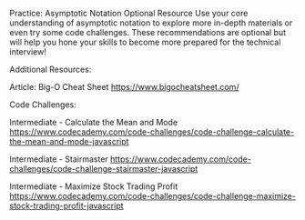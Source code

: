 Practice: Asymptotic Notation
Optional Resource
Use your core understanding of asymptotic notation to explore more in-depth materials or even try some code challenges. These recommendations are optional but will help you hone your skills to become more prepared for the technical interview!

Additional Resources:

Article: Big-O Cheat Sheet
https://www.bigocheatsheet.com/

Code Challenges:

Intermediate - Calculate the Mean and Mode
https://www.codecademy.com/code-challenges/code-challenge-calculate-the-mean-and-mode-javascript

Intermediate - Stairmaster
https://www.codecademy.com/code-challenges/code-challenge-stairmaster-javascript

Intermediate - Maximize Stock Trading Profit
https://www.codecademy.com/code-challenges/code-challenge-maximize-stock-trading-profit-javascript
